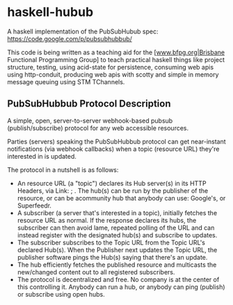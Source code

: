 haskell-hubub
=============

A haskell implementation of the PubSubHubub spec:
https://code.google.com/p/pubsubhubbub/

This code is being written as a teaching aid for the [www.bfpg.org|Brisbane Functional
Programming Group] to teach practical haskell things like project structure,
testing, using acid-state for persistence, consuming web apis using
http-conduit, producing web apis with scotty and simple in memory message
queuing using STM TChannels.

PubSubHubbub Protocol Description
---------------------------------

A simple, open, server-to-server webhook-based pubsub (publish/subscribe)
protocol for any web accessible resources. 

Parties (servers) speaking the PubSubHubbub protocol can get near-instant
notifications (via webhook callbacks) when a topic (resource URL) they're
interested in is updated. 

The protocol in a nutshell is as follows:

* An resource URL (a "topic") declares its Hub server(s) in its HTTP Headers, via
Link: <hub url>;  . The hub(s) can be run by the publisher of the resource, or
can be acommunity hub that anybody can use: Google's, or Superfeedr. 
* A subscriber (a server that's interested in a topic), initially fetches the
resource URL as normal. If the response declares its hubs, the subscriber can
then avoid lame, repeated polling of the URL and can instead register with the
designated hub(s) and subscribe to updates. 
* The subscriber subscribes to the Topic URL from the Topic URL's declared Hub(s).
When the Publisher next updates the Topic URL, the publisher software pings the
Hub(s) saying that there's an update. 
* The hub efficiently fetches the published resource and multicasts the
new/changed content out to all registered subscribers. 
* The protocol is decentralized and free. No company is at the center of this
controlling it. Anybody can run a hub, or anybody can ping (publish) or
subscribe using open hubs. 
